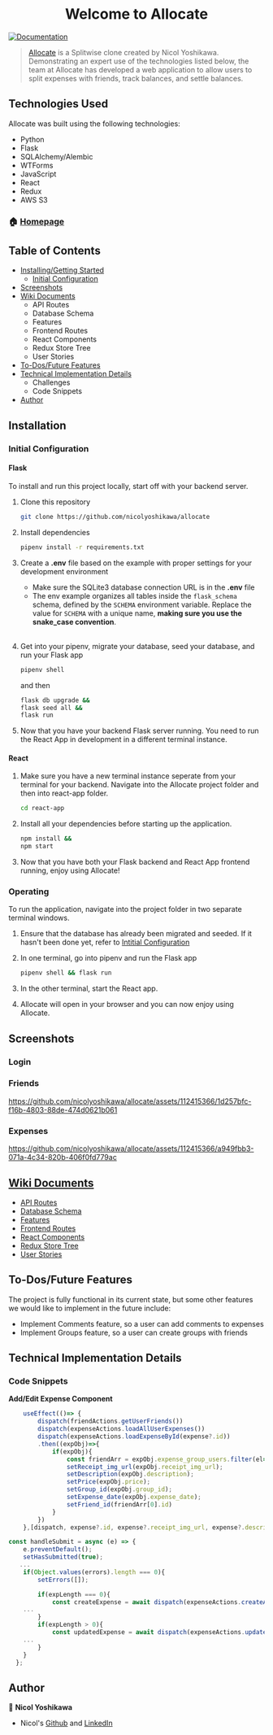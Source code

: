 
<h1 align="center">Welcome to Allocate </h1>
<p>
  <a href="https://github.com/nicolyoshikawa/allocate/wiki" target="_blank">
    <img alt="Documentation" src="https://img.shields.io/badge/documentation-yes-brightgreen.svg" />
  </a>
</p>

> [Allocate](https://allocate-py6y.onrender.com/) is a Splitwise clone created by Nicol Yoshikawa. Demonstrating an expert use of the technologies listed below, the team at Allocate has developed a web application to allow users to split expenses with friends, track balances, and settle balances.

## Technologies Used

Allocate was built using the following technologies:

- Python
- Flask
- SQLAlchemy/Alembic
- WTForms
- JavaScript
- React
- Redux
- AWS S3

### 🏠 [Homepage](https://allocate-py6y.onrender.com/home)

## Table of Contents

 - [Installing/Getting Started](https://github.com/nicolyoshikawa/allocate#installation)
	 - [Initial Configuration](https://github.com/nicolyoshikawa/allocate#initial-configuration)
- [Screenshots](https://github.com/nicolyoshikawa/allocate#screenshots)
- [Wiki Documents](https://github.com/nicolyoshikawa/allocate#wiki-documents)
	- API Routes
 	- Database Schema
 	- Features
 	- Frontend Routes
 	- React Components
 	- Redux Store Tree
	- User Stories
- [To-Dos/Future Features](https://github.com/nicolyoshikawa/allocate#to-dosfuture-features)
- [Technical Implementation Details](https://github.com/nicolyoshikawa/allocate#technical-implementation-details)
	- Challenges
	- Code Snippets
- [Author](https://github.com/nicolyoshikawa/allocate#author)

## Installation

### Initial Configuration
#### Flask
To install and run this project locally, start off with your backend server.

1. Clone this repository
    ```bash
    git clone https://github.com/nicolyoshikawa/allocate
    ```

2. Install dependencies
    ```bash
    pipenv install -r requirements.txt
    ```

3. Create a **.env** file based on the example with proper settings for your
   development environment
    - Make sure the SQLite3 database connection URL is in the **.env** file
    - The env example organizes all tables inside the `flask_schema` schema, defined
        by the `SCHEMA` environment variable.  Replace the value for
        `SCHEMA` with a unique name, **making sure you use the snake_case
        convention**.
    <br></br>

4. Get into your pipenv, migrate your database, seed your database, and run your Flask app

   ```bash
   pipenv shell
   ```
   and then
   ```bash
   flask db upgrade &&
   flask seed all &&
   flask run
   ```

5. Now that you have your backend Flask server running. You need to run the React App in development in a different terminal instance.

#### React
1. Make sure you have a new terminal instance seperate from your terminal for your backend. Navigate into the Allocate project folder and then into react-app folder.
    ```bash
    cd react-app
    ```

2. Install all your dependencies before starting up the application.
    ```bash
    npm install &&
    npm start
    ```

3. Now that you have both your Flask backend and React App frontend running, enjoy using Allocate!

### Operating
To run the application, navigate into the project folder in two separate terminal windows.

1. Ensure that the database has already been migrated and seeded. If it hasn't been done yet, refer to [Intitial Configuration](https://github.com/nicolyoshikawa/allocate#initial-configuration)

2. In one terminal, go into pipenv and run the Flask app
    ```bash
    pipenv shell && flask run
    ```

3. In the other terminal, start the React app.

4. Allocate will open in your browser and you can now enjoy using Allocate. 

## Screenshots

### Login

### Friends

https://github.com/nicolyoshikawa/allocate/assets/112415366/1d257bfc-f16b-4803-88de-474d0621b061

### Expenses

https://github.com/nicolyoshikawa/allocate/assets/112415366/a949fbb3-071a-4c34-820b-406f0fd779ac



## [Wiki Documents](https://github.com/nicolyoshikawa/allocate/wiki)
- [API Routes](https://github.com/nicolyoshikawa/allocate/wiki/Backend-Routes)
- [Database Schema](https://github.com/nicolyoshikawa/allocate/wiki/Database-Schema)
- [Features](https://github.com/nicolyoshikawa/allocate/wiki/Feature-List)
- [Frontend Routes](https://github.com/nicolyoshikawa/allocate/wiki/Frontend-Routes)
- [React Components](https://github.com/nicolyoshikawa/allocate/wiki/React-Components)
- [Redux Store Tree](https://github.com/nicolyoshikawa/allocate/wiki/Redux-Store-Tree)
- [User Stories](https://github.com/nicolyoshikawa/allocate/wiki/User-Stories)


## To-Dos/Future Features

The project is fully functional in its current state, but some other features we would like to implement in the future include:
- Implement Comments feature, so a user can add comments to expenses
- Implement Groups feature, so a user can create groups with friends

## Technical Implementation Details

### Code Snippets

**Add/Edit Expense Component**
```javascript
    useEffect(()=> {
        dispatch(friendActions.getUserFriends())
        dispatch(expenseActions.loadAllUserExpenses())
        dispatch(expenseActions.loadExpenseById(expense?.id))
        .then((expObj)=>{
            if(expObj){
                const friendArr = expObj.expense_group_users.filter(el=> el.id !== user_id);
                setReceipt_img_url(expObj.receipt_img_url);
                setDescription(expObj.description);
                setPrice(expObj.price);
                setGroup_id(expObj.group_id);
                setExpense_date(expObj.expense_date);
                setFriend_id(friendArr[0].id)
            }
        })
    },[dispatch, expense?.id, expense?.receipt_img_url, expense?.description, expense?.price, expense?.group_id, expense?.expense_date, user_id]);

const handleSubmit = async (e) => {
    e.preventDefault();
    setHasSubmitted(true);
   ...
    if(Object.values(errors).length === 0){
        setErrors([]);

        if(expLength === 0){
            const createExpense = await dispatch(expenseActions.createANewExpense(newExpense));
	...
        }
        if(expLength > 0){
            const updatedExpense = await dispatch(expenseActions.updateAnExpense(updateExpense, expense?.id));
	...
        }
    }
  };
```

## Author

👤 **Nicol Yoshikawa**
* Nicol's [Github](https://github.com/nicolyoshikawa) and [LinkedIn](https://www.linkedin.com/in/nicol-yoshikawa/)
